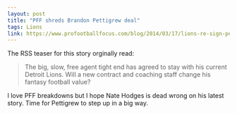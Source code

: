 ```yaml
---
layout: post
title: "PFF shreds Brandon Pettigrew deal"
tags: Lions
link: https://www.profootballfocus.com/blog/2014/03/17/lions-re-sign-pettigrew/?utm_source=feedly&utm_reader=feedly&utm_medium=rss&utm_campaign=lions-re-sign-pettigrew
---
```


The RSS teaser for this story orginally read:

>The big, slow, free agent tight end has agreed to stay with his current Detroit Lions. Will a new contract and coaching staff change his fantasy football value?

I love PFF breakdowns but I hope Nate Hodges is dead wrong on his latest story.  Time for Pettigrew to step up in a big way.
